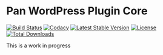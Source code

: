 Pan WordPress Plugin Core
===============
[![Build Status](https://img.shields.io/travis/panvagenas/wp-plugin-core/master.svg?style=flat-square)](http://travis-ci.org/panvagenas/wp-plugin-core)
[![Codacy](https://img.shields.io/codacy/63ed35c09aa34ab69f66dce045670824.svg?style=flat-square)](https://www.codacy.com/app/pan-vagenas/wp-plugin-core)
[![Latest Stable Version](https://img.shields.io/packagist/v/panvagenas/wp-plugin-core.svg?style=flat-square)](https://packagist.org/packages/panvagenas/wp-plugin-core)
[![License](https://img.shields.io/packagist/l/panvagenas/wp-plugin-core.svg?style=flat-square)](https://packagist.org/packages/panvagenas/wp-plugin-core)
[![Total Downloads](https://img.shields.io/packagist/dt/panvagenas/wp-plugin-core.svg?style=flat-square)](https://packagist.org/packages/panvagenas/wp-plugin-core)


This is a work in progress